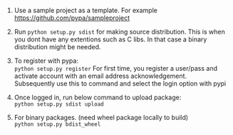 1. Use a sample project as a template. 
For example https://github.com/pypa/sampleproject

2. Run ```python setup.py sdist``` for making source distribution.
This is when you dont have any extentions such as C libs. In that case a binary distribution might be needed. 

3. To register with pypa:  
```python setup.py register```  For first time, you register a user/pass and activate account with an email address acknowledgement. Subsequently use this to command and select the login option with pypi  

4. Once logged in, run below command to upload package:  
```python setup.py sdist upload```  

5. For binary packages. (need wheel package locally to build)  
```python setup.py bdist_wheel```  
